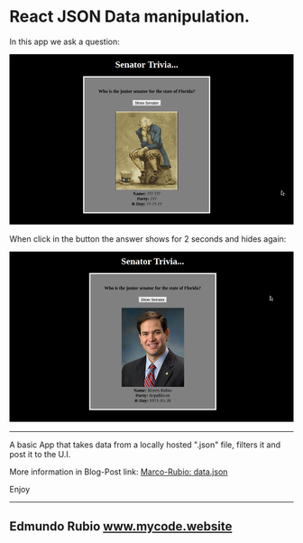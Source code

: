 # React JSON Data manipulation.

In this app we ask a question:

![alt tag](https://github.com/Edxael/Senator-Rubio/blob/master/src/comps/img/ss1.png "React State")


When click in the button the answer shows for 2 seconds and hides again:

![alt tag](https://github.com/Edxael/Senator-Rubio/blob/master/src/comps/img/ss99.png "React State")

  - - - - - - - - - -

A basic App that takes data from a locally hosted ".json" file, filters it and post it to the U.I.

More information in Blog-Post link: [Marco-Rubio: data.json](http://blog.mycode.website/senator-marco-rubio/)

Enjoy

-------------------
 Edmundo Rubio
www.mycode.website
-------------------
